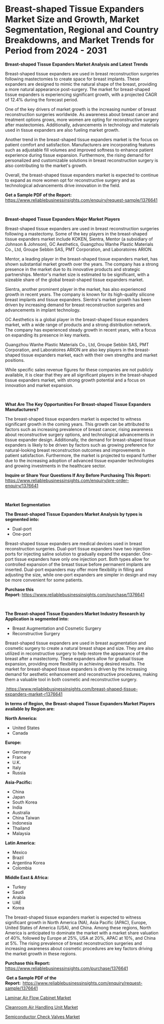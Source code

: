 <p><h1>Breast-shaped Tissue Expanders Market Size and Growth, Market Segmentation, Regional and Country Breakdowns, and Market Trends for Period from 2024 -  2031</h1></p><p><strong>Breast-shaped Tissue Expanders Market Analysis and Latest Trends</strong></p>
<p><p>Breast-shaped tissue expanders are used in breast reconstruction surgeries following mastectomies to create space for breast implants. These expanders are designed to mimic the natural shape of the breast, providing a more natural appearance post-surgery. The market for breast-shaped tissue expanders is experiencing significant growth, with a projected CAGR of 12.4% during the forecast period.</p><p>One of the key drivers of market growth is the increasing number of breast reconstruction surgeries worldwide. As awareness about breast cancer and treatment options grows, more women are opting for reconstructive surgery after mastectomies. Additionally, advancements in technology and materials used in tissue expanders are also fueling market growth.</p><p>Another trend in the breast-shaped tissue expanders market is the focus on patient comfort and satisfaction. Manufacturers are incorporating features such as adjustable fill volumes and improved softness to enhance patient experience during tissue expansion. Furthermore, the rising demand for personalized and customizable solutions in breast reconstruction surgery is also contributing to the market's growth.</p><p>Overall, the breast-shaped tissue expanders market is expected to continue to expand as more women opt for reconstructive surgery and as technological advancements drive innovation in the field.</p></p>
<p><strong>Get a Sample PDF of the Report:&nbsp;</strong> <a href="https://www.reliablebusinessinsights.com/enquiry/request-sample/1376641">https://www.reliablebusinessinsights.com/enquiry/request-sample/1376641</a></p>
<p>&nbsp;</p>
<p><strong>Breast-shaped Tissue Expanders Major Market Players</strong></p>
<p><p>Breast-shaped tissue expanders are used in breast reconstruction surgeries following a mastectomy. Some of the key players in the breast-shaped tissue expanders market include KOKEN, Sientra, Mentor (a subsidiary of Johnson & Johnson), GC Aesthetics, Guangzhou Wanhe Plastic Materials Co., Ltd, Groupe Sebbin SAS, PMT Corporation, and Laboratoires ARION.</p><p>Mentor, a leading player in the breast-shaped tissue expanders market, has shown substantial market growth over the years. The company has a strong presence in the market due to its innovative products and strategic partnerships. Mentor's market size is estimated to be significant, with a sizeable share of the global breast-shaped tissue expanders market.</p><p>Sientra, another prominent player in the market, has also experienced growth in recent years. The company is known for its high-quality silicone breast implants and tissue expanders. Sientra's market growth has been driven by increasing demand for breast reconstruction surgeries and advancements in implant technology.</p><p>GC Aesthetics is a global player in the breast-shaped tissue expanders market, with a wide range of products and a strong distribution network. The company has experienced steady growth in recent years, with a focus on expanding its presence in key markets.</p><p>Guangzhou Wanhe Plastic Materials Co., Ltd, Groupe Sebbin SAS, PMT Corporation, and Laboratoires ARION are also key players in the breast-shaped tissue expanders market, each with their own strengths and market positions.</p><p>While specific sales revenue figures for these companies are not publicly available, it is clear that they are all significant players in the breast-shaped tissue expanders market, with strong growth potential and a focus on innovation and market expansion.</p></p>
<p>&nbsp;</p>
<p><strong>What Are The Key Opportunities For Breast-shaped Tissue Expanders Manufacturers?</strong></p>
<p><p>The breast-shaped tissue expanders market is expected to witness significant growth in the coming years. This growth can be attributed to factors such as increasing prevalence of breast cancer, rising awareness about reconstructive surgery options, and technological advancements in tissue expander design. Additionally, the demand for breast-shaped tissue expanders is likely to be driven by factors such as growing preference for natural-looking breast reconstruction outcomes and improvements in patient satisfaction. Furthermore, the market is projected to expand further due to the increasing adoption of advanced tissue expander technologies and growing investments in the healthcare sector.</p></p>
<p><strong>Inquire or Share Your Questions If Any Before Purchasing This Report:</strong> <a href="https://www.reliablebusinessinsights.com/enquiry/pre-order-enquiry/1376641">https://www.reliablebusinessinsights.com/enquiry/pre-order-enquiry/1376641</a></p>
<p>&nbsp;</p>
<p><strong>Market Segmentation</strong></p>
<p><strong>The Breast-shaped Tissue Expanders Market Analysis by types is segmented into:</strong></p>
<p><ul><li>Dual-port</li><li>One-port</li></ul></p>
<p><p>Breast-shaped tissue expanders are medical devices used in breast reconstruction surgeries. Dual-port tissue expanders have two injection ports for injecting saline solution to gradually expand the expander. One-port tissue expanders have only one injection port. Both types allow for controlled expansion of the breast tissue before permanent implants are inserted. Dual-port expanders may offer more flexibility in filling and adjusting the size, while one-port expanders are simpler in design and may be more convenient for some patients.</p></p>
<p><strong>Purchase this Report:&nbsp;</strong><a href="https://www.reliablebusinessinsights.com/purchase/1376641">https://www.reliablebusinessinsights.com/purchase/1376641</a></p>
<p>&nbsp;</p>
<p><strong>The Breast-shaped Tissue Expanders Market Industry Research by Application is segmented into:</strong></p>
<p><ul><li>Breast Augmentation and Cosmetic Surgery</li><li>Reconstructive Surgery</li></ul></p>
<p><p>Breast-shaped tissue expanders are used in breast augmentation and cosmetic surgery to create a natural breast shape and size. They are also utilized in reconstructive surgery to help restore the appearance of the breast after a mastectomy. These expanders allow for gradual tissue expansion, providing more flexibility in achieving desired results. The market for breast-shaped tissue expanders is driven by the increasing demand for aesthetic enhancement and reconstructive procedures, making them a valuable tool in both cosmetic and reconstructive surgery.</p></p>
<p><a href="https://www.reliablebusinessinsights.com/breast-shaped-tissue-expanders-market-r1376641">&nbsp;https://www.reliablebusinessinsights.com/breast-shaped-tissue-expanders-market-r1376641</a></p>
<p><strong>In terms of Region, the Breast-shaped Tissue Expanders Market Players available by Region are:</strong></p>
<p>
    <p> <strong> North America: </strong>
        <ul>
            <li>United States</li>
            <li>Canada</li>
        </ul>
        </p> 
    <p> <strong> Europe: </strong>
        <ul>
            <li>Germany</li>
            <li>France</li>
            <li>U.K.</li>
            <li>Italy</li>
            <li>Russia</li>
        </ul>
        </p> 
    <p> <strong> Asia-Pacific: </strong>
        <ul>
            <li>China</li>
            <li>Japan</li>
            <li>South Korea</li>
            <li>India</li>
            <li>Australia</li>
            <li>China Taiwan</li>
            <li>Indonesia</li>
            <li>Thailand</li>
            <li>Malaysia</li>
        </ul>
        </p> 
    <p> <strong> Latin America: </strong>
        <ul>
            <li>Mexico</li>
            <li>Brazil</li>
            <li>Argentina Korea</li>
            <li>Colombia</li>
        </ul>
        </p> 
    <p> <strong> Middle East & Africa: </strong>
        <ul>
            <li>Turkey</li>
            <li>Saudi</li>
            <li>Arabia</li>
            <li>UAE</li>
            <li>Korea</li>
        </ul>
    </p>
    </p>
<p><p>The breast-shaped tissue expanders market is expected to witness significant growth in North America (NA), Asia Pacific (APAC), Europe, United States of America (USA), and China. Among these regions, North America is anticipated to dominate the market with a market share valuation of 40%, followed by Europe at 25%, USA at 20%, APAC at 10%, and China at 5%. The rising prevalence of breast reconstruction surgeries and increasing awareness about cosmetic procedures are key factors driving the market growth in these regions.</p></p>
<p><strong>Purchase this Report: </strong><a href="https://www.reliablebusinessinsights.com/purchase/1376641">https://www.reliablebusinessinsights.com/purchase/1376641</a></p>
<p>&nbsp;<strong>Get a Sample PDF of the Report:&nbsp;&nbsp;</strong><a href="https://www.reliablebusinessinsights.com/enquiry/request-sample/1376641">https://www.reliablebusinessinsights.com/enquiry/request-sample/1376641</a></p>
<p><strong></strong></p>
<p><p><a href="https://github.com/claudianurdin/Market-Research-Report-List-1/blob/main/laminar-air-flow-cabinet-market.md">Laminar Air Flow Cabinet Market</a></p><p><a href="https://github.com/almainyongb/Market-Research-Report-List-1/blob/main/cleanroom-air-handling-unit-market.md">Cleanroom Air Handling Unit Market</a></p><p><a href="https://github.com/kimjmgeh81/Market-Research-Report-List-1/blob/main/semiconductor-check-valves-market.md">Semiconductor Check Valves Market</a></p></p>